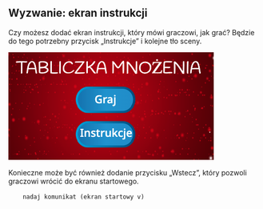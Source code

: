 ## Wyzwanie: ekran instrukcji

Czy możesz dodać ekran instrukcji, który mówi graczowi, jak grać? Będzie do tego potrzebny przycisk „Instrukcje” i kolejne tło sceny.

![zrzut ekranu](images/brain-instructions.png)

Konieczne może być również dodanie przycisku „Wstecz”, który pozwoli graczowi wrócić do ekranu startowego.

```blocks3
    nadaj komunikat (ekran startowy v)
```